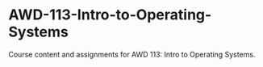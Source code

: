 # AWD-113-Intro-to-Operating-Systems
Course content and assignments for AWD 113: Intro to Operating Systems.
